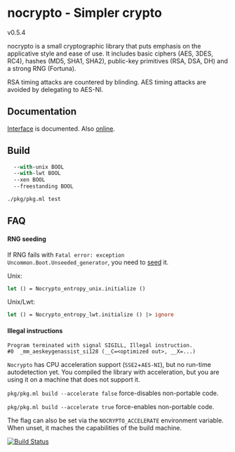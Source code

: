 # nocrypto - Simpler crypto

v0.5.4

nocrypto is a small cryptographic library that puts emphasis on the applicative
style and ease of use. It includes basic ciphers (AES, 3DES, RC4), hashes (MD5,
SHA1, SHA2), public-key primitives (RSA, DSA, DH) and a strong RNG (Fortuna).

RSA timing attacks are countered by blinding. AES timing attacks are avoided by
delegating to AES-NI.

## Documentation

[Interface][nocrypto-mli] is documented. Also [online][doc].

[nocrypto-mli]: https://github.com/mirleft/ocaml-nocrypto/blob/master/src/nocrypto.mli
[doc]: http://mirleft.github.io/ocaml-nocrypto

## Build

```./pkg/pkg.ml build
  --with-unix BOOL
  --with-lwt BOOL
  --xen BOOL
  --freestanding BOOL

./pkg/pkg.ml test
```

## FAQ

#### RNG seeding

If RNG fails with `Fatal error: exception Uncommon.Boot.Unseeded_generator`, you
need to [seed][doc-entropy] it.

Unix:
```OCaml
let () = Nocrypto_entropy_unix.initialize ()
```

Unix/Lwt:
```OCaml
let () = Nocrypto_entropy_lwt.initialize () |> ignore
```

[doc-entropy]: http://mirleft.github.io/ocaml-nocrypto/Nocrypto_entropy_unix.html

#### Illegal instructions

```
Program terminated with signal SIGILL, Illegal instruction.
#0  _mm_aeskeygenassist_si128 (__C=<optimized out>, __X=...)
```

`Nocrypto` has CPU acceleration support (`SSE2`+`AES-NI`), but no run-time
autodetection yet. You compiled the library with acceleration, but you are using
it on a machine that does not support it.

`pkg/pkg.ml build --accelerate false` force-disables non-portable code.

`pkg/pkg.ml build --accelerate true` force-enables non-portable code.

The flag can also be set via the `NOCRYPTO_ACCELERATE` environment variable.
When unset, it maches the capabilities of the build machine.

[![Build Status](https://travis-ci.org/mirleft/ocaml-nocrypto.svg?branch=master)](https://travis-ci.org/mirleft/ocaml-nocrypto)
